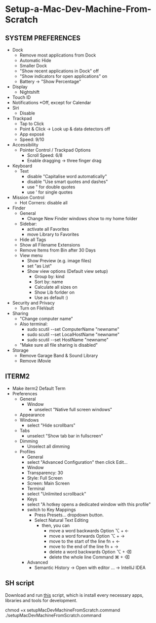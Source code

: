 # Setup-a-Mac-Dev-Machine-From-Scratch

## SYSTEM PREFERENCES
* Dock
  * Remove most applications from Dock
  * Automatic Hide
  * Smaller Dock
  * "Show recent applications in Dock" off
  * "Show indicators for open applications" on
  * Battery -> "Show Percentage"
* Display
  * Nightshift
* Touch ID
* Notifications
  *Off, except for Calendar
* Siri
  * Disable
* Trackpad
  * Tap to Click
  * Point & Click -> Look up & data detectors off
  * App exposé
  * Speed: 9/10
* Accessibility
  * Pointer Control / Trackpad Options
    * Scroll Speed: 6/8
    * Enable dragging -> three finger drag
* Keyboard
  * Text
    * disable "Capitalise word automatically"
    * disable "Use smart quotes and dashes"
    * use " for double quotes
    * use ' for single quotes
* Mission Control
  * Hot Corners: disable all
* Finder
  * General
    * Change New Finder windows show to my home folder
  * Sidebar:
    * activate all Favorites
    * move Library to Favorites
  * Hide all Tags
  * Show all Filename Extensions
  * Remove Items from Bin after 30 Days
  * View menu 
    * Show Preview (e.g. image files)
    * set "as List"
    * Show view options (Default view setup)
      * Group by: kind
      * Sort by: name
      * Calculate all sizes on
      * Show Lib forlder on
      * Use as default :)
* Security and Privacy
  * Turn on FileVault
* Sharing
  * "Change computer name"
  * Also terminal:
    * sudo scutil --set ComputerName "newname"
    * sudo scutil --set LocalHostName "newname"
    * sudo scutil --set HostName "newname"
  * "Make sure all file sharing is disabled"
* Storage
  * Remove Garage Band & Sound Library
  * Remove iMovie

## ITERM2
* Make iterm2 Default Term
* Preferences
	* General
		* Window
			* unselect "Native full screen windows"
	* Appearance
  	* Windows
   		* select "Hide scrollbars"
  	* Tabs
   		* unselect "Show tab bar in fullscreen"
  	* Dimming
   		* Unselect all dimming
	* Profiles 
		* General
  		* select "Advanced Configuration" then click Edit...
 		* Window
  		* Transparency: 30
  		* Style: Full Screen
  		* Screen: Main Screen
 		* Terminal
  		* select "Unlimited scrollback"
 		* Keys
  		* select "A hotkey opens a dedicated window with this profile"
  		* switch to Key Mappings
   			* Press Presets... dropdown button.
   			* Select Natural Text Editing
				* then, you can 
					* move a word backwards Option ⌥ + ←
					* move a word forwards Option ⌥ + →
					* move to the start of the line fn + ←
					* move to the end of the line fn + →
					* delete a word backwards Option ⌥ + ⌫
					* delete the whole line Command ⌘ + ⌫
		* Advanced
			* Semantic History -> Open with editor ... -> IntelliJ IDEA
  
## SH script
Download and run [this](https://github.com/Kenariosz/Setup-a-Mac-Dev-Machine-From-Scratch/blob/master/setupMacDevMachineFromScratch.command) script, which is install every necessary apps, libraries and tools for development.

chmod +x setupMacDevMachineFromScratch.command  
./setupMacDevMachineFromScratch.command
